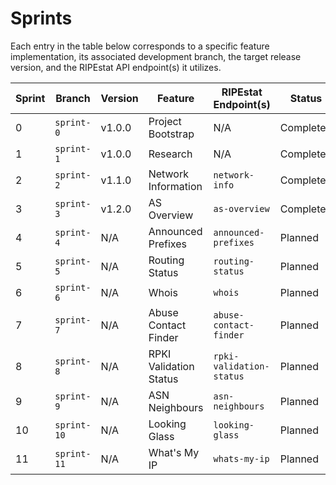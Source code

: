 # Sprints

Each entry in the table below corresponds to a specific feature implementation, its associated development branch, the target release version, and the RIPEstat API endpoint(s) it utilizes.

| Sprint | Branch | Version | Feature | RIPEstat Endpoint(s) | Status |
|--------|--------|---------|---------|----------------------|--------|
| 0 | `sprint-0` | v1.0.0 | Project Bootstrap | N/A | Completed |
| 1 | `sprint-1` | v1.0.0 | Research | N/A | Completed |
| 2 | `sprint-2` | v1.1.0 | Network Information | `network-info` | Completed |
| 3 | `sprint-3` | v1.2.0 | AS Overview | `as-overview` | Completed |
| 4 | `sprint-4` | N/A | Announced Prefixes | `announced-prefixes` | Planned |
| 5 | `sprint-5` | N/A | Routing Status | `routing-status` | Planned |
| 6 | `sprint-6` | N/A | Whois | `whois` | Planned |
| 7 | `sprint-7` | N/A | Abuse Contact Finder | `abuse-contact-finder` | Planned |
| 8 | `sprint-8` | N/A | RPKI Validation Status | `rpki-validation-status` | Planned |
| 9 | `sprint-9` | N/A | ASN Neighbours | `asn-neighbours` | Planned |
| 10 | `sprint-10` | N/A | Looking Glass | `looking-glass` | Planned |
| 11 | `sprint-11` | N/A | What's My IP | `whats-my-ip` | Planned |
